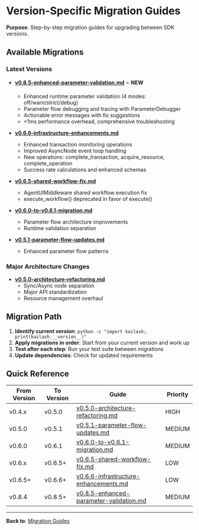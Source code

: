 # Version-Specific Migration Guides

**Purpose**: Step-by-step migration guides for upgrading between SDK versions.

## Available Migrations

### Latest Versions

- **[v0.8.5-enhanced-parameter-validation.md](v0.8.5-enhanced-parameter-validation.md)** ⭐ **NEW**
  - Enhanced runtime parameter validation (4 modes: off/warn/strict/debug)
  - Parameter flow debugging and tracing with ParameterDebugger
  - Actionable error messages with fix suggestions
  - <1ms performance overhead, comprehensive troubleshooting

- **[v0.6.6-infrastructure-enhancements.md](v0.6.6-infrastructure-enhancements.md)**
  - Enhanced transaction monitoring operations
  - Improved AsyncNode event loop handling
  - New operations: complete_transaction, acquire_resource, complete_operation
  - Success rate calculations and enhanced schemas

- **[v0.6.5-shared-workflow-fix.md](v0.6.5-shared-workflow-fix.md)**
  - AgentUIMiddleware shared workflow execution fix
  - execute_workflow() deprecated in favor of execute()

- **[v0.6.0-to-v0.6.1-migration.md](v0.6.0-to-v0.6.1-migration.md)**
  - Parameter flow architecture improvements
  - Runtime validation separation

- **[v0.5.1-parameter-flow-updates.md](v0.5.1-parameter-flow-updates.md)**
  - Enhanced parameter flow patterns

### Major Architecture Changes

- **[v0.5.0-architecture-refactoring.md](v0.5.0-architecture-refactoring.md)**
  - Sync/Async node separation
  - Major API standardization
  - Resource management overhaul

## Migration Path

1. **Identify current version**: `python -c "import kailash; print(kailash.__version__)"`
2. **Apply migrations in order**: Start from your current version and work up
3. **Test after each step**: Run your test suite between migrations
4. **Update dependencies**: Check for updated requirements

## Quick Reference

| From Version | To Version | Guide | Priority |
|--------------|------------|-------|----------|
| v0.4.x | v0.5.0 | [v0.5.0-architecture-refactoring.md](v0.5.0-architecture-refactoring.md) | HIGH |
| v0.5.0 | v0.5.1 | [v0.5.1-parameter-flow-updates.md](v0.5.1-parameter-flow-updates.md) | MEDIUM |
| v0.6.0 | v0.6.1 | [v0.6.0-to-v0.6.1-migration.md](v0.6.0-to-v0.6.1-migration.md) | MEDIUM |
| v0.6.x | v0.6.5+ | [v0.6.5-shared-workflow-fix.md](v0.6.5-shared-workflow-fix.md) | LOW |
| v0.6.5+ | v0.6.6+ | [v0.6.6-infrastructure-enhancements.md](v0.6.6-infrastructure-enhancements.md) | LOW |
| v0.8.4 | v0.8.5+ | [v0.8.5-enhanced-parameter-validation.md](v0.8.5-enhanced-parameter-validation.md) | MEDIUM |

---

**Back to**: [Migration Guides](../README.md)
